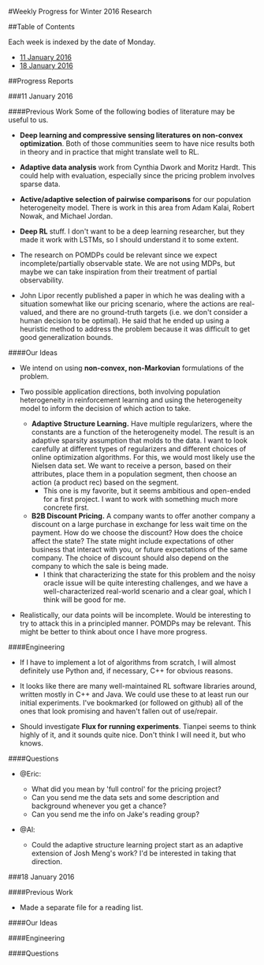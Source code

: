 #Weekly Progress for Winter 2016 Research

##Table of Contents

Each week is indexed by the date of Monday.

* [11 January 2016](#11jan)
* [18 January 2016](#18jan)

##Progress Reports

###<a name='11jan'>11 January 2016</a>

####Previous Work
Some of the following bodies of literature may be useful to us.

* **Deep learning and compressive sensing literatures on non-convex optimization**. Both of those communities seem to have nice results both in theory and in practice that might translate well to RL.

* **Adaptive data analysis** work from Cynthia Dwork and Moritz Hardt. This could help with evaluation, especially since the pricing problem involves sparse data.

* **Active/adaptive selection of pairwise comparisons** for our population heterogeneity model. There is work in this area from Adam Kalai, Robert Nowak, and Michael Jordan.

* **Deep RL** stuff. I don't want to be a deep learning researcher, but they made it work with LSTMs, so I should understand it to some extent.

* The research on POMDPs could be relevant since we expect incomplete/partially observable state. We are not using MDPs, but maybe we can take inspiration from their treatment of partial observability.

* John Lipor recently published a paper in which he was dealing with a situation somewhat like our pricing scenario, where the actions are real-valued, and there are no ground-truth targets (i.e. we don't consider a human decision to be optimal). He said that he ended up using a heuristic method to address the problem because it was difficult to get good generalization bounds.

####Our Ideas
* We intend on using **non-convex, non-Markovian** formulations of the problem.

* Two possible application directions, both involving population heterogeneity in reinforcement learning and using the heterogeneity model to inform the decision of which action to take.
    * **Adaptive Structure Learning.** Have multiple regularizers, where the constants are a function of the heterogeneity model. The result is an adaptive sparsity assumption that molds to the data. I want to look carefully at different types of regularizers and different choices of online optimization algorithms. For this, we would most likely use the Nielsen data set. We want to receive a person, based on their attributes, place them in a population segment, then choose an action (a product rec) based on the segment.
        * This one is my favorite, but it seems ambitious and open-ended for a first project. I want to work with something much more concrete first.
    * **B2B Discount Pricing.** A company wants to offer another company a discount on a large purchase in exchange for less wait time on the payment. How do we choose the discount? How does the choice affect the state? The state might include expectations of other business that interact with you, or future expectations of the same company. The choice of discount should also depend on the company to which the sale is being made. 
        * I think that characterizing the state for this problem and the noisy oracle issue will be quite interesting challenges, and we have a well-characterized real-world scenario and a clear goal, which I think will be good for me.

* Realistically, our data points will be incomplete. Would be interesting to try to attack this in a principled manner. POMDPs may be relevant. This might be better to think about once I have more progress.

####Engineering
* If I have to implement a lot of algorithms from scratch, I will almost definitely use Python and, if necessary, C++ for obvious reasons.

* It looks like there are many well-maintained RL software libraries around, written mostly in C++ and Java. We could use these to at least run our initial experiments. I've bookmarked (or followed on github) all of the ones that look promising and haven't fallen out of use/repair.

* Should investigate **Flux for running experiments**. Tianpei seems to think highly of it, and it sounds quite nice. Don't think I will need it, but who knows.

####Questions
* @Eric: 
    * What did you mean by 'full control' for the pricing project?
    * Can you send me the data sets and some description and background whenever you get a chance?
    * Can you send me the info on Jake's reading group?

* @Al: 
    * Could the adaptive structure learning project start as an adaptive extension of Josh Meng's work? I'd be interested in taking that direction.


###<a name='18jan'>18 January 2016</a>

####Previous Work
* Made a separate file for a reading list.

####Our Ideas

####Engineering

####Questions

